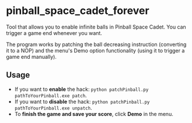 # pinball_space_cadet_forever
<p>Tool that allows you to enable infinite balls in Pinball Space Cadet. You can trigger a game end whenever you want.</p>
<p>The program works by patching the ball decreasing instruction (converting it to a NOP) and the menu's Demo option functionality (using it to trigger a game end manually).</p>

## Usage
- If you want to ****enable**** the hack: `python patchPinball.py pathToYourPinball.exe patch`.
- If you want to **disable** the hack: `python patchPinball.py pathToYourPinball.exe unpatch`.
- To **finish the game and save your score**, click **Demo** in the menu.
